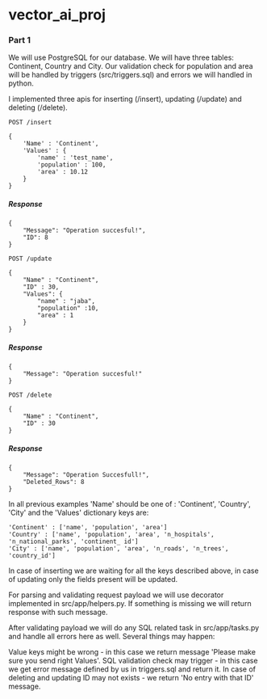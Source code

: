 # vector_ai_proj

### Part 1

We will use PostgreSQL for our database. We will have three tables: Continent, Country and City. Our validation check for population and area will be handled by triggers (src/triggers.sql) and errors we will handled in python.

I implemented three apis for inserting (/insert), updating (/update) and deleting (/delete). 

`POST /insert`

    {
        'Name' : 'Continent',
        'Values' : {
            'name' : 'test_name',
            'population' : 100,
            'area' : 10.12
        }
    }

##### Response
    {
        "Message": "Operation succesful!",
        "ID": 8
    }
    
`POST /update`

    {
    	"Name" : "Continent",
    	"ID" : 30,
    	"Values": {
    		"name" : "jaba",
    		"population" :10,
    		"area" : 1
    	}
    }
    
##### Response
    {
        "Message": "Operation succesful!"
    }
    
`POST /delete`

    {
    	"Name" : "Continent",
    	"ID" : 30
    }

##### Response
    
    {
        "Message": "Operation Succesfull!",
        "Deleted_Rows": 8
    }

In all previous examples 'Name' should be one of : 'Continent', 'Country', 'City' and the 'Values' dictionary keys are:

    'Continent' : ['name', 'population', 'area']
    'Country' : ['name', 'population', 'area', 'n_hospitals', 'n_national_parks', 'continent_ id']
    'City' : ['name', 'population', 'area', 'n_roads', 'n_trees', 'country_id']
    
In case of inserting we are waiting for all the keys described above, in case of updating only the fields present will be updated.

For parsing and validating request payload we will use decorator implemented in src/app/helpers.py. If something is missing we will return response with such message.

After validating payload we will do any SQL related task in src/app/tasks.py and handle all errors here as well. Several things may happen: 

Value keys might be wrong - in this case we return message 'Please make sure you send right Values'.
SQL validation check may trigger - in this case we get error message defined by us in triggers.sql and return it.
In case of deleting and updating ID may not exists - we return 'No entry with that ID' message.
